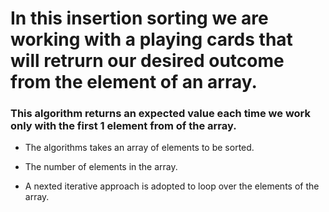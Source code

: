 # In this insertion sorting we are working with a playing cards that will retrurn our desired outcome from the element of an array.

### This algorithm returns an expected value each time we work only with the first 1 element from of the array.


- The algorithms takes an array of elements to be sorted.

- The number of elements in the array.

- A nexted iterative approach is adopted to loop over the elements of the array.